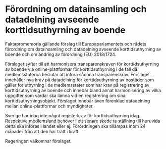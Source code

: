# Förordning om datainsamling och datadelning avseende korttidsuthyrning av boende

Faktapromemoria gällande förslag till Europaparlamentets och rådets förordning om datainsamling och datadelning avseende korttidsuthyrning av boende och om ändring av förordning (EU) 2018/1724.

Förslaget syftar till att harmonisera transparenskraven för korttidsuthyrning av boende via online-plattformar för korttidsuthyrning i de fall då medlemsstaterna beslutar att införa sådana transparenskrav. Förslaget innehåller nya krav på datadelning för korttidsuthyrning av bostäder som gäller för uthyrning i de medlemsstater som har krav på registrering av korttidsuthyrning av boende och innebär bland annat harmonisering av vilka uppgifter som värdar ska lämna vid en registrering om sina korttidsuthyrningsobjekt. Förslaget innebär även förenklad datadelning mellan online-plattformar och myndigheter.

Sverige har idag inte något registerkrav för korttidsuthyrning idag. Respektive medlemsland behöver i ett senare skede ta ställning till huruvida detta ska införas i landet eller ej. Förordningen ska tillämpas inom 24 månader från att den har trätt i kraft.

Regeringen välkomnar förslaget.
